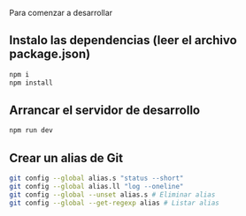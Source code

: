 Para comenzar a desarrollar

## Instalo las dependencias (leer el archivo package.json)

```sh
npm i
npm install
```

## Arrancar el servidor de desarrollo

```sh
npm run dev
```

## Crear un alias de Git

```sh
git config --global alias.s "status --short"
git config --global alias.ll "log --oneline"
git config --global --unset alias.s # Eliminar alias
git config --global --get-regexp alias # Listar alias
```
